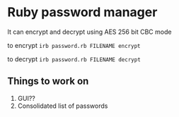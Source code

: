 # Ruby password manager
It can encrypt and decrypt using AES 256 bit CBC mode

to encrypt
`irb password.rb FILENAME encrypt`

to decrypt
`irb password.rb FILENAME decrypt`

## Things to work on
1. GUI??
2. Consolidated list of passwords
